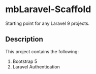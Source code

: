 # mbLaravel-Scaffold
Starting point for any Laravel 9 projects.

## Description
This project contains the following:
1. Bootstrap 5
2. Laravel Authentication

